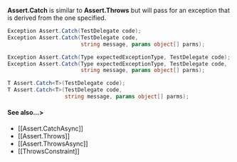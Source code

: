 **Assert.Catch** is similar to **Assert.Throws** but will pass for an exception
that is derived from the one specified.

```C#
Exception Assert.Catch(TestDelegate code);
Exception Assert.Catch(TestDelegate code,
                       string message, params object[] parms);

Exception Assert.Catch(Type expectedExceptionType, TestDelegate code);
Exception Assert.Catch(Type expectedExceptionType, TestDelegate code,
                       string message, params object[] parms);

T Assert.Catch<T>(TestDelegate code);
T Assert.Catch<T>(TestDelegate code,
                  string message, params object[] parms);
```

#### See also...>
 * [[Assert.CatchAsync]]
 * [[Assert.Throws]]
 * [[Assert.ThrowsAsync]]
 * [[ThrowsConstraint]]
